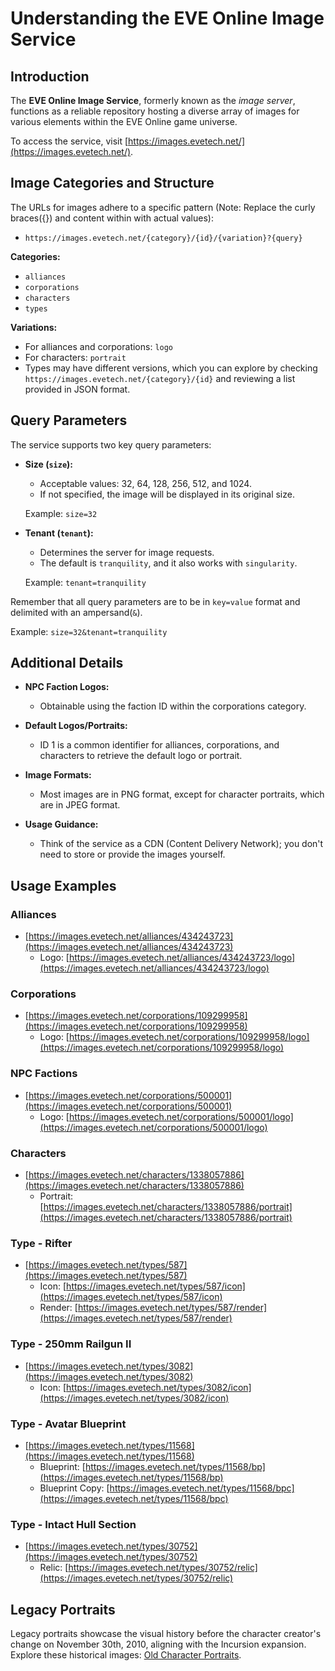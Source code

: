 # Understanding the EVE Online Image Service

## Introduction

The **EVE Online Image Service**, formerly known as the *image server*, functions as a reliable repository hosting a diverse array of images for various elements within the EVE Online game universe.

To access the service, visit [https://images.evetech.net/](https://images.evetech.net/).

## Image Categories and Structure

The URLs for images adhere to a specific pattern (Note: Replace the curly braces({}) and content within with actual values):
- `https://images.evetech.net/{category}/{id}/{variation}?{query}`

**Categories:**
- `alliances`
- `corporations`
- `characters`
- `types`

**Variations:**
  - For alliances and corporations: `logo`
  - For characters: `portrait`
  - Types may have different versions, which you can explore by checking `https://images.evetech.net/{category}/{id}` and reviewing a list provided in JSON format.

## Query Parameters

The service supports two key query parameters:

- **Size (`size`):**
  - Acceptable values: 32, 64, 128, 256, 512, and 1024.
  - If not specified, the image will be displayed in its original size.
 
   Example: `size=32`

- **Tenant (`tenant`):**
  - Determines the server for image requests.
  - The default is `tranquility`, and it also works with `singularity`.
 
   Example: `tenant=tranquility`

Remember that all query parameters are to be in `key=value` format and delimited with an ampersand(`&`).

   Example: `size=32&tenant=tranquility`

## Additional Details

- **NPC Faction Logos:**
  - Obtainable using the faction ID within the corporations category.

- **Default Logos/Portraits:**
  - ID 1 is a common identifier for alliances, corporations, and characters to retrieve the default logo or portrait.

- **Image Formats:**
  - Most images are in PNG format, except for character portraits, which are in JPEG format.

- **Usage Guidance:**
  - Think of the service as a CDN (Content Delivery Network); you don't need to store or provide the images yourself.

## Usage Examples

### Alliances

- [https://images.evetech.net/alliances/434243723](https://images.evetech.net/alliances/434243723)
  - Logo: [https://images.evetech.net/alliances/434243723/logo](https://images.evetech.net/alliances/434243723/logo)

### Corporations

- [https://images.evetech.net/corporations/109299958](https://images.evetech.net/corporations/109299958)
  - Logo: [https://images.evetech.net/corporations/109299958/logo](https://images.evetech.net/corporations/109299958/logo)

### NPC Factions

- [https://images.evetech.net/corporations/500001](https://images.evetech.net/corporations/500001)
  - Logo: [https://images.evetech.net/corporations/500001/logo](https://images.evetech.net/corporations/500001/logo)

### Characters

- [https://images.evetech.net/characters/1338057886](https://images.evetech.net/characters/1338057886)
  - Portrait: [https://images.evetech.net/characters/1338057886/portrait](https://images.evetech.net/characters/1338057886/portrait)

### Type - Rifter

- [https://images.evetech.net/types/587](https://images.evetech.net/types/587)
  - Icon: [https://images.evetech.net/types/587/icon](https://images.evetech.net/types/587/icon)
  - Render: [https://images.evetech.net/types/587/render](https://images.evetech.net/types/587/render)

### Type - 250mm Railgun II

- [https://images.evetech.net/types/3082](https://images.evetech.net/types/3082)
  - Icon: [https://images.evetech.net/types/3082/icon](https://images.evetech.net/types/3082/icon)

### Type - Avatar Blueprint

- [https://images.evetech.net/types/11568](https://images.evetech.net/types/11568)
  - Blueprint: [https://images.evetech.net/types/11568/bp](https://images.evetech.net/types/11568/bp)
  - Blueprint Copy: [https://images.evetech.net/types/11568/bpc](https://images.evetech.net/types/11568/bpc)

### Type - Intact Hull Section

- [https://images.evetech.net/types/30752](https://images.evetech.net/types/30752)
  - Relic: [https://images.evetech.net/types/30752/relic](https://images.evetech.net/types/30752/relic)

## Legacy Portraits

Legacy portraits showcase the visual history before the character creator's change on November 30th, 2010, aligning with the Incursion expansion. Explore these historical images: [Old Character Portraits](http://cdn1.eveonline.com/data/OldCharPortraits_256.zip).